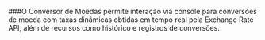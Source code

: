 ###O Conversor de Moedas permite interação via console para conversões de
moeda com taxas dinâmicas obtidas em tempo real pela Exchange Rate API,
além de recursos como histórico e registros de conversões.
